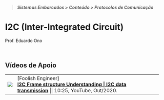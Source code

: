 > <h5>Sistemas Embarcados > Conteúdo > Protocolos de Comunicação</h5>

# I2C (Inter-Integrated Circuit)

Prof. Eduardo Ono

<br>

## Vídeos de Apoio

|||
| :-: | --- |
[![](https://img.youtube.com/vi/UP0aeeuz65U/default.jpg)](https://www.youtube.com/watch?v=UP0aeeuz65U "") | [Foolish Engineer] <br> [__I2C Frame structure Understanding \| I2C data transmission__](https://www.youtube.com/watch?v=UP0aeeuz65U) \|\| 10:25, YouTube, Out/2020.

<br>
